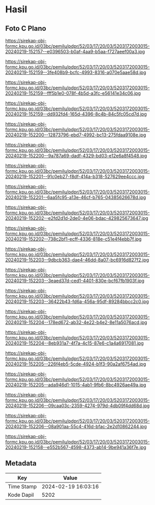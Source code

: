 # Hasil

## Foto C Plano

https://sirekap-obj-formc.kpu.go.id/03bc/pemilu/pdpr/52/03/17/20/03/5203172003015-20240219-152157--e0396503-b0af-4aa9-b5aa-f727aeef00a3.jpg

https://sirekap-obj-formc.kpu.go.id/03bc/pemilu/pdpr/52/03/17/20/03/5203172003015-20240219-152159--3fe408b9-bcfc-4993-8316-a070e5aae58d.jpg

https://sirekap-obj-formc.kpu.go.id/03bc/pemilu/pdpr/52/03/17/20/03/5203172003015-20240219-152159--fff5b1e0-078f-4b5d-a3fc-e56141e34c06.jpg

https://sirekap-obj-formc.kpu.go.id/03bc/pemilu/pdpr/52/03/17/20/03/5203172003015-20240219-152159--dd932fd4-165d-4396-8c4b-84c5fc05cd7d.jpg

https://sirekap-obj-formc.kpu.go.id/03bc/pemilu/pdpr/52/03/17/20/03/5203172003015-20240219-152200--12873796-ebd7-4992-bc13-275fdaa9108e.jpg

https://sirekap-obj-formc.kpu.go.id/03bc/pemilu/pdpr/52/03/17/20/03/5203172003015-20240219-152200--9a787a69-dadf-4329-bd03-e12e6a8f4548.jpg

https://sirekap-obj-formc.kpu.go.id/03bc/pemilu/pdpr/52/03/17/20/03/5203172003015-20240219-152201--91c0eb27-f8df-414a-b318-527629ee4ccc.jpg

https://sirekap-obj-formc.kpu.go.id/03bc/pemilu/pdpr/52/03/17/20/03/5203172003015-20240219-152201--6aa5fc95-a13e-46cf-b765-04385626678d.jpg

https://sirekap-obj-formc.kpu.go.id/03bc/pemilu/pdpr/52/03/17/20/03/5203172003015-20240219-152202--e2fd2d1d-2de0-4e06-bdac-429825673647.jpg

https://sirekap-obj-formc.kpu.go.id/03bc/pemilu/pdpr/52/03/17/20/03/5203172003015-20240219-152202--738c2bf1-ecff-4336-818e-c51e4f4ebb7f.jpg

https://sirekap-obj-formc.kpu.go.id/03bc/pemilu/pdpr/52/03/17/20/03/5203172003015-20240219-152203--9dbcb363-dae4-46dd-8a07-bc6916d827f2.jpg

https://sirekap-obj-formc.kpu.go.id/03bc/pemilu/pdpr/52/03/17/20/03/5203172003015-20240219-152203--3eaed37d-ced1-4401-830e-bcf67fb1903f.jpg

https://sirekap-obj-formc.kpu.go.id/03bc/pemilu/pdpr/52/03/17/20/03/5203172003015-20240219-152203--36422b43-fd6a-456a-95df-89284bbcc2c0.jpg

https://sirekap-obj-formc.kpu.go.id/03bc/pemilu/pdpr/52/03/17/20/03/5203172003015-20240219-152204--178ed672-ab32-4e22-b4e2-8e11a5076acd.jpg

https://sirekap-obj-formc.kpu.go.id/03bc/pemilu/pdpr/52/03/17/20/03/5203172003015-20240219-152204--8eb931a7-4f7a-4c15-87e6-c1a4a6917081.jpg

https://sirekap-obj-formc.kpu.go.id/03bc/pemilu/pdpr/52/03/17/20/03/5203172003015-20240219-152205--226f4eb5-5cde-4924-b1f3-90a2af6754ad.jpg

https://sirekap-obj-formc.kpu.go.id/03bc/pemilu/pdpr/52/03/17/20/03/5203172003015-20240219-152205--ada946d1-1015-4ab1-9fb6-8bc4926ae49a.jpg

https://sirekap-obj-formc.kpu.go.id/03bc/pemilu/pdpr/52/03/17/20/03/5203172003015-20240219-152206--09caa03c-2359-4274-979d-4db09f4dd68d.jpg

https://sirekap-obj-formc.kpu.go.id/03bc/pemilu/pdpr/52/03/17/20/03/5203172003015-20240219-152206--08a901aa-55c4-416d-bfac-2e2d10862244.jpg

https://sirekap-obj-formc.kpu.go.id/03bc/pemilu/pdpr/52/03/17/20/03/5203172003015-20240219-152158--e552b567-4598-4373-ab14-9be941a36f7e.jpg


## Metadata

| Key        | Value               |
| ---------- | ------------------- |
| Time Stamp | 2024-02-19 16:03:16 |
| Kode Dapil | 5202                |



